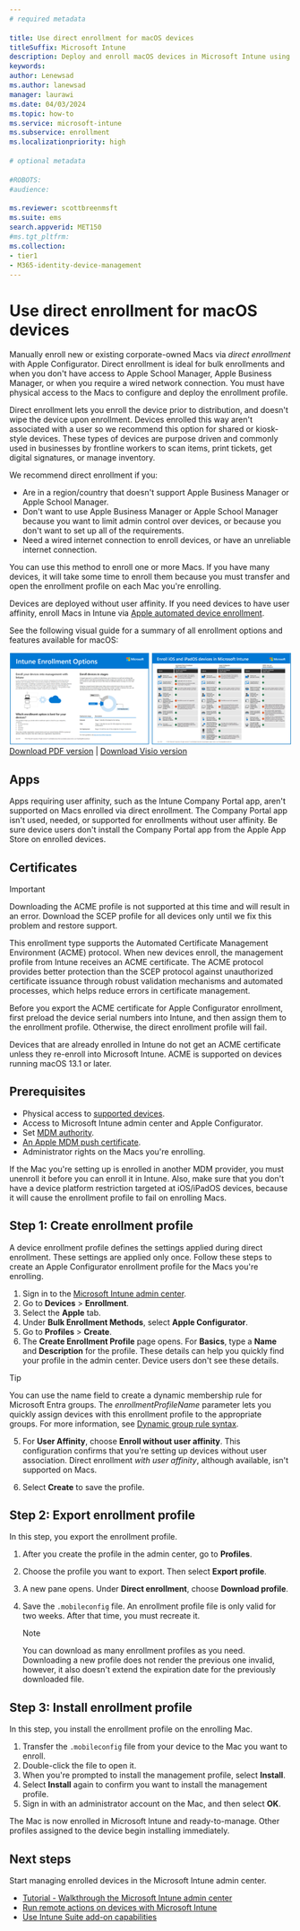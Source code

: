 ```yaml
---
# required metadata

title: Use direct enrollment for macOS devices
titleSuffix: Microsoft Intune
description: Deploy and enroll macOS devices in Microsoft Intune using direct enrollment with Apple Configurator.
keywords:
author: Lenewsad
ms.author: lanewsad
manager: laurawi
ms.date: 04/03/2024
ms.topic: how-to
ms.service: microsoft-intune
ms.subservice: enrollment
ms.localizationpriority: high

# optional metadata

#ROBOTS:
#audience:

ms.reviewer: scottbreenmsft
ms.suite: ems
search.appverid: MET150
#ms.tgt_pltfrm:
ms.collection:
- tier1
- M365-identity-device-management
---
```


# Use direct enrollment for macOS devices

Manually enroll new or existing corporate-owned Macs via *direct enrollment* with Apple Configurator. Direct enrollment is ideal for bulk enrollments and when you don't have access to Apple School Manager, Apple Business Manager, or when you require a wired network connection. You must have physical access to the Macs to configure and deploy the enrollment profile.

Direct enrollment lets you enroll the device prior to distribution, and doesn't wipe the device upon enrollment. Devices enrolled this way aren't associated with a user so we recommend this option for shared or kiosk-style devices. These types of devices are purpose driven and commonly used in businesses by frontline workers to scan items, print tickets, get digital signatures, or manage inventory.

We recommend direct enrollment if you:

- Are in a region/country that doesn't support Apple Business Manager or Apple School Manager.
- Don't want to use Apple Business Manager or Apple School Manager because you want to limit admin control over devices, or because you don't want to set up all of the requirements.
- Need a wired internet connection to enroll devices, or have an unreliable internet connection.

You can use this method to enroll one or more Macs. If you have many devices, it will take some time to enroll them because you must transfer and open the enrollment profile on each Mac you're enrolling.

Devices are deployed without user affinity. If you need devices to have user affinity, enroll Macs in Intune via [Apple automated device enrollment](device-enrollment-program-enroll-macos.md).

See the following visual guide for a summary of all enrollment options and features available for macOS:

[![A visual representation of Intune enrollment options by platform](../fundamentals/media/deployment-guide-enrollment/msft-intune-enrollment-options-thumb-landscape.png)](https://download.microsoft.com/download/e/6/2/e6233fdd-a956-4f77-93a5-1aa254ee2917/msft-intune-enrollment-options.pdf) <br/> [Download PDF version](https://download.microsoft.com/download/e/6/2/e6233fdd-a956-4f77-93a5-1aa254ee2917/msft-intune-enrollment-options.pdf) | [Download Visio version](https://download.microsoft.com/download/e/6/2/e6233fdd-a956-4f77-93a5-1aa254ee2917/msft-intune-enrollment-options.vsdx)

## Apps
Apps requiring user affinity, such as the Intune Company Portal app, aren't supported on Macs enrolled via direct enrollment. The Company Portal app isn't used, needed, or supported for enrollments without user affinity. Be sure device users don't install the Company Portal app from the Apple App Store on enrolled devices.

## Certificates
>[!IMPORTANT]
> Downloading the ACME profile is not supported at this time and will result in an error. Download the SCEP profile for all devices only until we fix this problem and restore support.

This enrollment type supports the Automated Certificate Management Environment (ACME) protocol. When new devices enroll, the management profile from Intune receives an ACME certificate. The ACME protocol provides better protection than the SCEP protocol against unauthorized certificate issuance through robust validation mechanisms and automated processes, which helps reduce errors in certificate management.

Before you export the ACME certificate for Apple Configurator enrollment, first preload the device serial numbers into Intune, and then assign them to the enrollment profile. Otherwise, the direct enrollment profile will fail.

Devices that are already enrolled in Intune do not get an ACME certificate unless they re-enroll into Microsoft Intune. ACME is supported on devices running macOS 13.1 or later.

## Prerequisites

- Physical access to [supported devices](../fundamentals/supported-devices-browsers.md#apple).
- Access to Microsoft Intune admin center and Apple Configurator.
- Set [MDM authority](../fundamentals/mdm-authority-set.md).
- [An Apple MDM push certificate](apple-mdm-push-certificate-get.md).
- Administrator rights on the Macs you're enrolling.

If the Mac you're setting up is enrolled in another MDM provider, you must unenroll it before you can enroll it in Intune. Also, make sure that you don't have a device platform restriction targeted at iOS/iPadOS devices, because it will cause the enrollment profile to fail on enrolling Macs.

## Step 1: Create enrollment profile

A device enrollment profile defines the settings applied during direct enrollment. These settings are applied only once. Follow these steps to create an Apple Configurator enrollment profile for the Macs you're enrolling.

1. Sign in to the [Microsoft Intune admin center](https://go.microsoft.com/fwlink/?linkid=2109431).
1. Go to **Devices** > **Enrollment**.
1. Select the **Apple** tab.
1. Under **Bulk Enrollment Methods**, select **Apple Configurator**.
1. Go to **Profiles** > **Create**.
5. The **Create Enrollment Profile** page opens. For **Basics**, type a **Name** and **Description** for the profile. These details can help you quickly find your profile in the admin center. Device users don't see these details.

  > [!TIP]
  > You can use the name field to create a dynamic membership rule for Microsoft Entra groups. The *enrollmentProfileName* parameter lets you quickly assign devices with this enrollment profile to the appropriate groups. For more information, see [Dynamic group rule syntax](/azure/active-directory/enterprise-users/groups-dynamic-membership#rules-for-devices).

5. For **User Affinity**, choose **Enroll without user affinity**. This configuration confirms that you're setting up devices without user association. Direct enrollment *with user affinity*, although available, isn't supported on Macs.

6. Select **Create** to save the profile.

## Step 2: Export enrollment profile
In this step, you export the enrollment profile.

1. After you create the profile in the admin center, go to **Profiles**.
1. Choose the profile you want to export. Then select **Export profile**.
1. A new pane opens. Under **Direct enrollment**, choose **Download profile**.
1. Save the `.mobileconfig` file.  An enrollment profile file is only valid for two weeks. After that time, you must recreate it.

     > [!NOTE]
     > You can download as many enrollment profiles as you need. Downloading a new profile does not render the previous one invalid, however, it also doesn't extend the expiration date for the previously downloaded file.

## Step 3: Install enrollment profile
In this step, you install the enrollment profile on the enrolling Mac.

1. Transfer the `.mobileconfig` file from your device to the Mac you want to enroll.
1. Double-click the file to open it.
1. When you're prompted to install the management profile, select **Install**.
1. Select **Install** again to confirm you want to install the management profile.
1. Sign in with an administrator account on the Mac, and then select **OK**.

The Mac is now enrolled in Microsoft Intune and ready-to-manage. Other profiles assigned to the device begin installing immediately.

## Next steps

Start managing enrolled devices in the Microsoft Intune admin center.

- [Tutorial - Walkthrough the Microsoft Intune admin center](../fundamentals/tutorial-walkthrough-endpoint-manager.md)
- [Run remote actions on devices with Microsoft Intune](../remote-actions/index.md)
- [Use Intune Suite add-on capabilities](../fundamentals/intune-add-ons.md)

